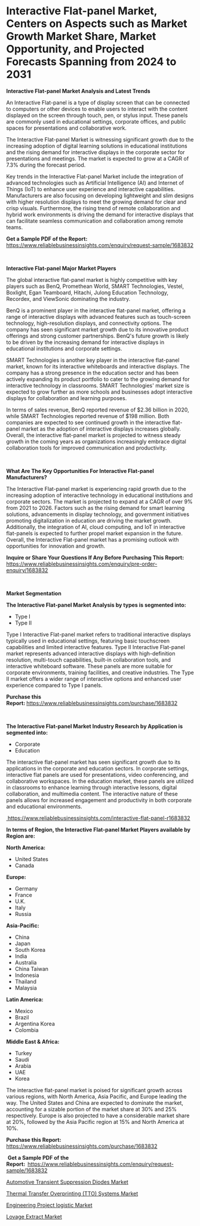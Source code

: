 <p><h1>Interactive Flat-panel Market, Centers on Aspects such as Market Growth Market Share, Market Opportunity, and Projected Forecasts Spanning from 2024 to 2031</h1></p><p><strong>Interactive Flat-panel Market Analysis and Latest Trends</strong></p>
<p><p>An Interactive Flat-panel is a type of display screen that can be connected to computers or other devices to enable users to interact with the content displayed on the screen through touch, pen, or stylus input. These panels are commonly used in educational settings, corporate offices, and public spaces for presentations and collaborative work.</p><p>The Interactive Flat-panel Market is witnessing significant growth due to the increasing adoption of digital learning solutions in educational institutions and the rising demand for interactive displays in the corporate sector for presentations and meetings. The market is expected to grow at a CAGR of 7.3% during the forecast period.</p><p>Key trends in the Interactive Flat-panel Market include the integration of advanced technologies such as Artificial Intelligence (AI) and Internet of Things (IoT) to enhance user experience and interactive capabilities. Manufacturers are also focusing on developing lightweight and slim designs with higher resolution displays to meet the growing demand for clear and crisp visuals. Furthermore, the rising trend of remote collaboration and hybrid work environments is driving the demand for interactive displays that can facilitate seamless communication and collaboration among remote teams.</p></p>
<p><strong>Get a Sample PDF of the Report:&nbsp;</strong> <a href="https://www.reliablebusinessinsights.com/enquiry/request-sample/1683832">https://www.reliablebusinessinsights.com/enquiry/request-sample/1683832</a></p>
<p>&nbsp;</p>
<p><strong>Interactive Flat-panel Major Market Players</strong></p>
<p><p>The global interactive flat-panel market is highly competitive with key players such as BenQ, Promethean World, SMART Technologies, Vestel, Boxlight, Egan Teamboard, Hitachi, Julong Education Technology, Recordex, and ViewSonic dominating the industry.</p><p>BenQ is a prominent player in the interactive flat-panel market, offering a range of interactive displays with advanced features such as touch-screen technology, high-resolution displays, and connectivity options. The company has seen significant market growth due to its innovative product offerings and strong customer partnerships. BenQ's future growth is likely to be driven by the increasing demand for interactive displays in educational institutions and corporate settings.</p><p>SMART Technologies is another key player in the interactive flat-panel market, known for its interactive whiteboards and interactive displays. The company has a strong presence in the education sector and has been actively expanding its product portfolio to cater to the growing demand for interactive technology in classrooms. SMART Technologies' market size is expected to grow further as more schools and businesses adopt interactive displays for collaboration and learning purposes.</p><p>In terms of sales revenue, BenQ reported revenue of $2.36 billion in 2020, while SMART Technologies reported revenue of $198 million. Both companies are expected to see continued growth in the interactive flat-panel market as the adoption of interactive displays increases globally. Overall, the interactive flat-panel market is projected to witness steady growth in the coming years as organizations increasingly embrace digital collaboration tools for improved communication and productivity.</p></p>
<p>&nbsp;</p>
<p><strong>What Are The Key Opportunities For Interactive Flat-panel Manufacturers?</strong></p>
<p><p>The Interactive Flat-panel market is experiencing rapid growth due to the increasing adoption of interactive technology in educational institutions and corporate sectors. The market is projected to expand at a CAGR of over 9% from 2021 to 2026. Factors such as the rising demand for smart learning solutions, advancements in display technology, and government initiatives promoting digitalization in education are driving the market growth. Additionally, the integration of AI, cloud computing, and IoT in interactive flat-panels is expected to further propel market expansion in the future. Overall, the Interactive Flat-panel market has a promising outlook with opportunities for innovation and growth.</p></p>
<p><strong>Inquire or Share Your Questions If Any Before Purchasing This Report:</strong> <a href="https://www.reliablebusinessinsights.com/enquiry/pre-order-enquiry/1683832">https://www.reliablebusinessinsights.com/enquiry/pre-order-enquiry/1683832</a></p>
<p>&nbsp;</p>
<p><strong>Market Segmentation</strong></p>
<p><strong>The Interactive Flat-panel Market Analysis by types is segmented into:</strong></p>
<p><ul><li>Type I</li><li>Type II</li></ul></p>
<p><p>Type I Interactive Flat-panel market refers to traditional interactive displays typically used in educational settings, featuring basic touchscreen capabilities and limited interactive features. Type II Interactive Flat-panel market represents advanced interactive displays with high-definition resolution, multi-touch capabilities, built-in collaboration tools, and interactive whiteboard software. These panels are more suitable for corporate environments, training facilities, and creative industries. The Type II market offers a wider range of interactive options and enhanced user experience compared to Type I panels.</p></p>
<p><strong>Purchase this Report:&nbsp;</strong><a href="https://www.reliablebusinessinsights.com/purchase/1683832">https://www.reliablebusinessinsights.com/purchase/1683832</a></p>
<p>&nbsp;</p>
<p><strong>The Interactive Flat-panel Market Industry Research by Application is segmented into:</strong></p>
<p><ul><li>Corporate</li><li>Education</li></ul></p>
<p><p>The interactive flat-panel market has seen significant growth due to its applications in the corporate and education sectors. In corporate settings, interactive flat panels are used for presentations, video conferencing, and collaborative workspaces. In the education market, these panels are utilized in classrooms to enhance learning through interactive lessons, digital collaboration, and multimedia content. The interactive nature of these panels allows for increased engagement and productivity in both corporate and educational environments.</p></p>
<p><a href="https://www.reliablebusinessinsights.com/interactive-flat-panel-r1683832">&nbsp;https://www.reliablebusinessinsights.com/interactive-flat-panel-r1683832</a></p>
<p><strong>In terms of Region, the Interactive Flat-panel Market Players available by Region are:</strong></p>
<p>
    <p> <strong> North America: </strong>
        <ul>
            <li>United States</li>
            <li>Canada</li>
        </ul>
        </p> 
    <p> <strong> Europe: </strong>
        <ul>
            <li>Germany</li>
            <li>France</li>
            <li>U.K.</li>
            <li>Italy</li>
            <li>Russia</li>
        </ul>
        </p> 
    <p> <strong> Asia-Pacific: </strong>
        <ul>
            <li>China</li>
            <li>Japan</li>
            <li>South Korea</li>
            <li>India</li>
            <li>Australia</li>
            <li>China Taiwan</li>
            <li>Indonesia</li>
            <li>Thailand</li>
            <li>Malaysia</li>
        </ul>
        </p> 
    <p> <strong> Latin America: </strong>
        <ul>
            <li>Mexico</li>
            <li>Brazil</li>
            <li>Argentina Korea</li>
            <li>Colombia</li>
        </ul>
        </p> 
    <p> <strong> Middle East & Africa: </strong>
        <ul>
            <li>Turkey</li>
            <li>Saudi</li>
            <li>Arabia</li>
            <li>UAE</li>
            <li>Korea</li>
        </ul>
    </p>
    </p>
<p><p>The interactive flat-panel market is poised for significant growth across various regions, with North America, Asia Pacific, and Europe leading the way. The United States and China are expected to dominate the market, accounting for a sizable portion of the market share at 30% and 25% respectively. Europe is also projected to have a considerable market share at 20%, followed by the Asia Pacific region at 15% and North America at 10%.</p></p>
<p><strong>Purchase this Report: </strong><a href="https://www.reliablebusinessinsights.com/purchase/1683832">https://www.reliablebusinessinsights.com/purchase/1683832</a></p>
<p>&nbsp;<strong>Get a Sample PDF of the Report:&nbsp;&nbsp;</strong><a href="https://www.reliablebusinessinsights.com/enquiry/request-sample/1683832">https://www.reliablebusinessinsights.com/enquiry/request-sample/1683832</a></p>
<p><strong></strong></p>
<p><p><a href="https://github.com/BurtonGALEN/Market-Research-Report-List-1/blob/main/automotive-transient-suppression-diodes-market.md">Automotive Transient Suppression Diodes Market</a></p><p><a href="https://github.com/violawzepeda0462024/Market-Research-Report-List-1/blob/main/thermal-transfer-overprinting-tto-systems-market.md">Thermal Transfer Overprinting (TTO) Systems Market</a></p><p><a href="https://medium.com/@rebecca.smith5467/engineering-project-logistic-market-size-market-segmentation-market-trends-and-growth-analysis-7f780b85de94">Engineering Project logistic Market</a></p><p><a href="https://medium.com/@zayunoz657456/global-lovage-extract-market-by-product-type-by-application-by-region-and-companies-industry-7277886a3504">Lovage Extract Market</a></p></p>
